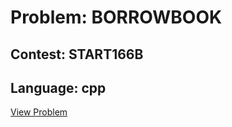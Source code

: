 # Problem: BORROWBOOK

## Contest: START166B

## Language: cpp

[View Problem](https://www.codechef.com/START166B/problems/BORROWBOOK)